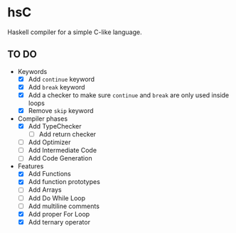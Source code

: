 # hsC

Haskell compiler for a simple C-like language.


## TO DO
* Keywords
    - [X] Add `continue` keyword
    - [X] Add `break` keyword
    - [X] Add a checker to make sure `continue` and `break` are only used inside loops
    - [X] Remove `skip` keyword
* Compiler phases
    - [X] Add TypeChecker
        - [ ] Add return checker
    - [ ] Add Optimizer
    - [ ] Add Intermediate Code
    - [ ] Add Code Generation
* Features
    - [X] Add Functions
    - [X] Add function prototypes
    - [ ] Add Arrays
    - [ ] Add Do While Loop
    - [ ] Add multiline comments
    - [X] Add proper For Loop
    - [X] Add ternary operator